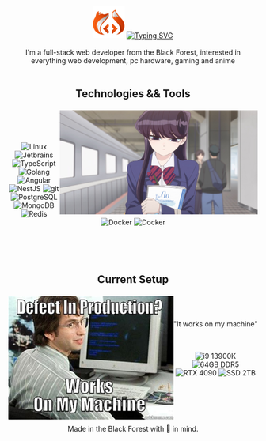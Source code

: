 <div align="center">
    <img src="assets/logo_standalone.png" height="64" width="64" />
    <a href="https://git.io/typing-svg">
        <img src="https://readme-typing-svg.herokuapp.com?font=JetBrains+Mono&color=FF7801&center=true&vCenter=true&repeat=false&width=435&lines=Hiya%2C+forbiddencoding+here" alt="Typing SVG" />
    </a>
</div>

<br/>

<div align="center">I'm a full-stack web developer from the Black Forest, interested in everything web development, pc hardware, gaming and anime</div>

<br/>

## <p align=center>Technologies && Tools</p>

<img src="assets/Komi_holding_Go_Programming_Language.jpg" align="right" width="400"/>

<br/>
<br/>
<br/>

<p align="center">
    <img alt="Linux" src="https://img.shields.io/badge/-Linux-informational?style=for-the-badge&logo=linux&logoColor=FF7801&color=474D4F" />
    <img alt="Jetbrains" src="https://img.shields.io/badge/-Jetbrains-informational?style=for-the-badge&logo=jetbrains&logoColor=FF7801&color=474D4F" />
    <img alt="TypeScript" src="https://img.shields.io/badge/-TypeScript-informational?style=for-the-badge&logo=typescript&logoColor=FF7801&color=474D4F" />
    <img alt="Golang" src="https://img.shields.io/badge/-Golang-informational?style=for-the-badge&logo=go&logoColor=FF7801&color=474D4F" />
    <img alt="Angular" src="https://img.shields.io/badge/-Angular-informational?style=for-the-badge&logo=angular&logoColor=FF7801&color=474D4F" />
    <img alt="NestJS" src="https://img.shields.io/badge/-NestJS-informational?style=for-the-badge&logo=nestjs&logoColor=FF7801&color=474D4F" />
    <img alt="git" src="https://img.shields.io/badge/-Git-F05032?style=for-the-badge&logo=git&logoColor=FF7801&color=474D4F" />
    <img alt="PostgreSQL" src="https://img.shields.io/badge/-PostgreSQL-informational?style=for-the-badge&logo=postgresql&logoColor=FF7801&color=474D4F" />
    <img alt="MongoDB" src="https://img.shields.io/badge/-MongoDB-informational?style=for-the-badge&logo=mongodb&logoColor=FF7801&color=474D4F" />
    <img alt="Redis" src="https://img.shields.io/badge/-Redis-informational?style=for-the-badge&logo=redis&logoColor=FF7801&color=474D4F" />
    <img alt="Docker" src="https://img.shields.io/badge/-Docker-informational?style=for-the-badge&logo=docker&logoColor=FF7801&color=474D4F" />
    <img alt="Docker" src="https://img.shields.io/badge/-Yarn-informational?style=for-the-badge&logo=yarn&logoColor=FF7801&color=474D4F" />
</p>

<br/>
<br/>
<br/>

## <p align="center">Current Setup</p>

<img src="assets/works_on_my_machine.jpeg" align="left" height="250"/>

<br/>
<br/>

<p align="center">"It works on my machine"</h1>

<br/>
<br/>
<br/>

<p align="center">
    <img alt="i9 13900K" src="https://img.shields.io/badge/CPU-13900K-FF7801?style=for-the-badge&logo=intel&logoColor=FF7801&labelColor=474D4F" />
    <img alt="64GB DDR5" src="https://img.shields.io/badge/RAM-DDR5_64GB-FF7801?style=for-the-badge&labelColor=474D4F" />
    <img alt="RTX 4090" src="https://img.shields.io/badge/GPU-RTX_4090-FF7801?style=for-the-badge&logo=nvidia&logoColor=FF7801&labelColor=474D4F" />
    <img alt="SSD 2TB" src="https://img.shields.io/badge/SSD-2TB_WD_SN850X-FF7801?style=for-the-badge&labelColor=474D4F" />
</p>

<br/>
<br/>
<br/>
<br/>

<p align="center">Made in the Black Forest with 🦊 in mind.</p>
